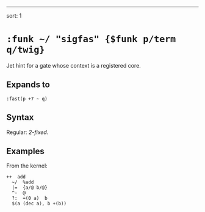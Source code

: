 ---
sort: 1

# `:funk ~/ "sigfas" {$funk p/term q/twig}` 

Jet hint for a gate whose context is a registered core.

## Expands to

```
:fast(p +7 ~ q)
```

## Syntax

Regular: *2-fixed*.

## Examples

From the kernel: 
```
++  add
  ~/  %add
  |=  {a/@ b/@}
  ^-  @
  ?:  =(0 a)  b
  $(a (dec a), b +(b))
```
